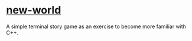 # [new-world](https://github.com/eidoom/new-world)

A simple terminal story game as an exercise to become more familiar with C++.
